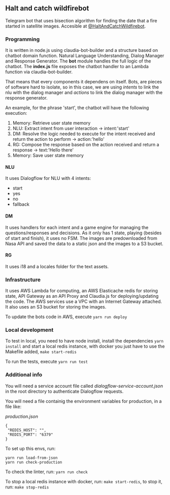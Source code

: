 ## Halt and catch wildfirebot

Telegram bot that uses bisection algorithm for finding the date that a fire started in satellite images. Accesible at [@HaltAndCatchWildfirebot](t.me/HaltAndCatchWildfirebot).

### Programming

It is written in node.js using claudia-bot-builder and a structure based on chatbot domain function. Natural Language Understanding, Dialog Manager and Response Generator. The **bot** module handles the full logic of the chatbot. The **index.js** file exposes the chatbot handler to an Lambda function via claudia-bot-builder.

That means that every components it dependens on itself. Bots, are pieces of software hard to isolate, so in this case, we are using *intents* to link the nlu with the dialog manager and *actions* to link the dialog manager with the response generator.

An example, for the phrase 'start', the chatbot will have the following execution:
  1. Memory: Retrieve user state memory
  2. NLU: Extract intent from user interaction -> intent:'start'
  3. DM: Resolve the logic needed to execute for the intent received and return the action to perform -> action:'hello'
  4. RG: Compose the response based on the action received and return a response -> text:'Hello there'
  5. Memory: Save user state memory

#### NLU
It uses Dialogflow for NLU with 4 intents:
  * start
  * yes
  * no
  * fallback

#### DM

It uses handlers for each intent and a game engine for managing the questions/responses and decisions. As it only has 1 state, playing (besides of start and finish), it uses no FSM. The images are predownloaded from Nasa API and saved the data to a static json and the images to a S3 bucket.

#### RG
It uses i18 and a locales folder for the text assets.

### Infrastructure

It uses AWS Lambda for computing, an AWS Elasticache redis for storing state, API Gateway as an API Proxy and Claudia.js for deploying/updating the code. The AWS services use a VPC with an Internet Gateway attached. It also uses an S3 bucket for storing the images.

To update the bots code in AWS, execute ```yarn run deploy```

### Local development

To test in local, you need to have node install, install the dependencies ```yarn install``` and start a local redis instance, with docker you just have to use the Makefile added, ```make start-redis```


To run the tests, execute ```yarn run test```

### Additional info

You will need a service account file called *dialogflow-service-account.json* in the root directory to authenticate Dialogflow requests.


You will need a file containig the environment variables for production, in a file like:

*production.json*
```
{
 "REDIS_HOST": "",
 "REDIS_PORT": "6379"
}

```

To set up this envs, run:
```
yarn run load-from-json
yarn run check-production
```

To check the linter, run: ```yarn run check```

To stop a local redis instance with docker, run: ```make start-redis```, to stop it, run: ```make stop-redis```
